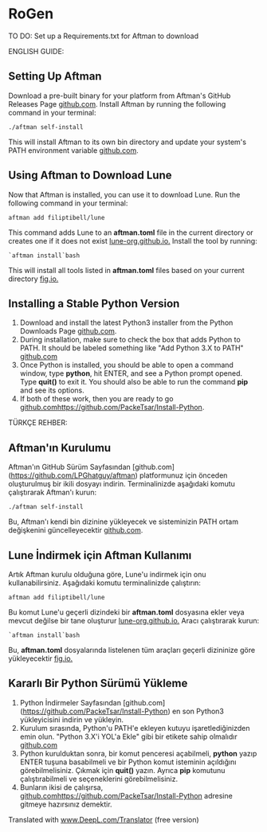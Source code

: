 # RoGen

TO DO: Set up a Requirements.txt for Aftman to download

ENGLISH GUIDE:

## Setting Up Aftman

Download a pre-built binary for your platform from Aftman's GitHub Releases Page [github.com](https://github.com/LPGhatguy/aftman).
Install Aftman by running the following command in your terminal:

    ./aftman self-install

This will install Aftman to its own bin directory and update your system's PATH environment variable [github.com](https://github.com/LPGhatguy/aftman).

## Using Aftman to Download Lune

Now that Aftman is installed, you can use it to download Lune. Run the following command in your terminal:

    aftman add filiptibell/lune

This command adds Lune to an **aftman.toml** file in the current directory or creates one if it does not exist [lune-org.github.io.](https://lune-org.github.io/docs/getting-started/1-installation) Install the tool by running:

    `aftman install`bash
    
This will install all tools listed in **aftman.toml** files based on your current directory [fig.io.](https://fig.io/manual/aftman/install)

## Installing a Stable Python Version

1. Download and install the latest Python3 installer from the Python Downloads Page [github.com](https://github.com/PackeTsar/Install-Python).
2. During installation, make sure to check the box that adds Python to PATH. It should be labeled something like "Add Python 3.X to PATH" [github.com](https://github.com/PackeTsar/Install-Python)
3. Once Python is installed, you should be able to open a command window, type **python**, hit ENTER, and see a Python prompt opened. Type **quit()** to exit it. You should also be able to run the command **pip** and see its options.
4. If both of these work, then you are ready to go [github.com](https://github.com/PackeTsar/Install-Python)https://github.com/PackeTsar/Install-Python.

TÜRKÇE REHBER: 

## Aftman'ın Kurulumu

Aftman'ın GitHub Sürüm Sayfasından [github.com] (https://github.com/LPGhatguy/aftman) platformunuz için önceden oluşturulmuş bir ikili dosyayı indirin.
Terminalinizde aşağıdaki komutu çalıştırarak Aftman'ı kurun:

    ./aftman self-install

Bu, Aftman'ı kendi bin dizinine yükleyecek ve sisteminizin PATH ortam değişkenini güncelleyecektir [github.com](https://github.com/LPGhatguy/aftman).

## Lune İndirmek için Aftman Kullanımı

Artık Aftman kurulu olduğuna göre, Lune'u indirmek için onu kullanabilirsiniz. Aşağıdaki komutu terminalinizde çalıştırın:

    aftman add filiptibell/lune

Bu komut Lune'u geçerli dizindeki bir **aftman.toml** dosyasına ekler veya mevcut değilse bir tane oluşturur [lune-org.github.io.](https://lune-org.github.io/docs/getting-started/1-installation) Aracı çalıştırarak kurun:

    `aftman install`bash
    
Bu, **aftman.toml** dosyalarında listelenen tüm araçları geçerli dizininize göre yükleyecektir [fig.io.](https://fig.io/manual/aftman/install)

## Kararlı Bir Python Sürümü Yükleme

1. Python İndirmeler Sayfasından [github.com] (https://github.com/PackeTsar/Install-Python) en son Python3 yükleyicisini indirin ve yükleyin.
2. Kurulum sırasında, Python'u PATH'e ekleyen kutuyu işaretlediğinizden emin olun. "Python 3.X'i YOL'a Ekle" gibi bir etikete sahip olmalıdır [github.com](https://github.com/PackeTsar/Install-Python)
3. Python kurulduktan sonra, bir komut penceresi açabilmeli, **python** yazıp ENTER tuşuna basabilmeli ve bir Python komut isteminin açıldığını görebilmelisiniz. Çıkmak için **quit()** yazın. Ayrıca **pip** komutunu çalıştırabilmeli ve seçeneklerini görebilmelisiniz.
4. Bunların ikisi de çalışırsa, [github.com](https://github.com/PackeTsar/Install-Python)https://github.com/PackeTsar/Install-Python adresine gitmeye hazırsınız demektir.

Translated with www.DeepL.com/Translator (free version)
